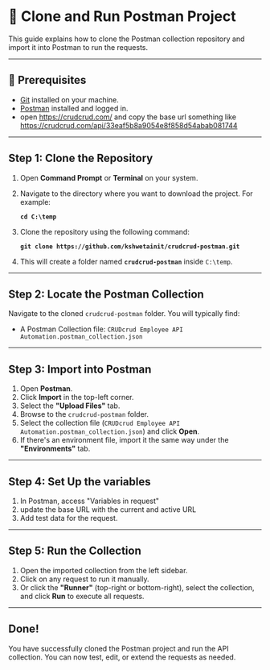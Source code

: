 # 🔁 Clone and Run Postman Project

This guide explains how to clone the Postman collection repository and import it into Postman to run the requests.

---

## 🔧 Prerequisites

- [Git](https://git-scm.com/downloads) installed on your machine.
- [Postman](https://www.postman.com/downloads/) installed and logged in.
- open https://crudcrud.com/ and copy the base url something like https://crudcrud.com/api/33eaf5b8a9054e8f858d54abab081744

---

## Step 1: Clone the Repository

1. Open **Command Prompt** or **Terminal** on your system.
2. Navigate to the directory where you want to download the project. For example:

   **`cd C:\temp`**

3. Clone the repository using the following command:

   **`git clone https://github.com/kshwetainit/crudcrud-postman.git`**

4. This will create a folder named **`crudcrud-postman`** inside `C:\temp`.

---

## Step 2: Locate the Postman Collection

Navigate to the cloned `crudcrud-postman` folder. You will typically find:

- A Postman Collection file: `CRUDcrud Employee API Automation.postman_collection.json`

---

## Step 3: Import into Postman

1. Open **Postman**.
2. Click **Import** in the top-left corner.
3. Select the **"Upload Files"** tab.
4. Browse to the `crudcrud-postman` folder.
5. Select the collection file (`CRUDcrud Employee API Automation.postman_collection.json`) and click **Open**.
6. If there's an environment file, import it the same way under the **"Environments"** tab.

---

## Step 4: Set Up the variables

1. In Postman, access "Variables in request"
2. update the base URL with the current and active URL
3. Add test data for the request.
---

## Step 5: Run the Collection

1. Open the imported collection from the left sidebar.
2. Click on any request to run it manually.
3. Or click the **"Runner"** (top-right or bottom-right), select the collection, and click **Run** to execute all requests.

---

## Done!

You have successfully cloned the Postman project and run the API collection. You can now test, edit, or extend the requests as needed.
